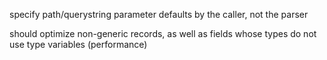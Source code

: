 
specify path/querystring parameter defaults by the caller, not the parser

should optimize non-generic records, as well as fields whose types do not use type variables (performance)
